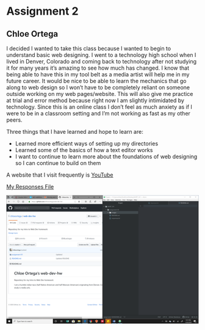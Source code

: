 # Assignment 2
## Chloe Ortega

I decided I wanted to take this class because I wanted to begin to understand basic web designing. I went to a technology high school when I lived in Denver, Colorado and coming back to technology after not studying it for many years it’s amazing to see how much has changed. I know that being able to have this in my tool belt as a media artist will help me in my future career. It would be nice to be able to learn the mechanics that go along to web design so I won’t have to be completely reliant on someone outside working on my web pages/website. This will also give me practice at trial and error method because right now I am slightly intimidated by technology. Since this is an online class I don’t feel as much anxiety as if I were to be in a classroom setting and I’m not working as fast as my other peers.

Three things that I have learned and hope to learn are:

- Learned more efficient ways of setting up my directories
- Learned some of the basics of how a text editor works
- I want to continue to learn more about the foundations of web designing so I can continue to build on them

A website that I visit frequently is [YouTube](https://www.youtube.com/)

[My Responses File](./responses.txt)

![My Screenshot](./images/screenshot.png)
